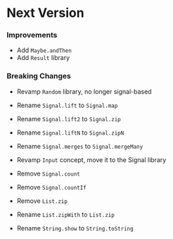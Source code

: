 # Next Version

### Improvements

  * Add `Maybe.andThen`
  * Add `Result` library

### Breaking Changes

  * Revamp `Random` library, no longer signal-based

  * Rename `Signal.lift` to `Signal.map`
  * Rename `Signal.lift2` to `Signal.zip`
  * Rename `Signal.liftN` to `Signal.zipN`
  * Rename `Signal.merges` to `Signal.mergeMany`
  * Revamp `Input` concept, move it to the Signal library
  * Remove `Signal.count`
  * Remove `Signal.countIf`

  * Remove `List.zip`
  * Rename `List.zipWith` to `List.zip`

  * Rename `String.show` to `String.toString`

